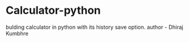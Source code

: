 # Calculator-python
bulding calculator in python with its history save option.
author - Dhiraj Kumbhre
